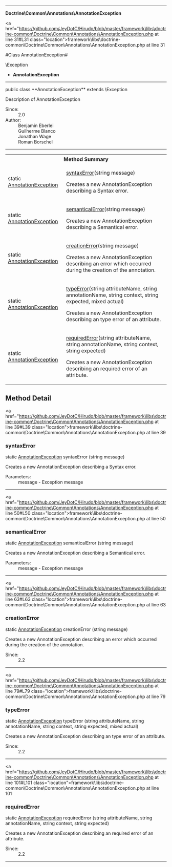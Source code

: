 
- - -

**Doctrine\Common\Annotations\AnnotationException**


<a href="https://github.com/JeyDotC/Hirudo/blob/master/framework\libs\doctrine-common\Doctrine\Common\Annotations\AnnotationException.php at line 31#L31 class="location">framework\libs\doctrine-common\Doctrine\Common\Annotations\AnnotationException.php at line 31</a>

#Class AnnotationException#

\Exception
* **AnnotationException**




- - -

<p class="signature">public  class **AnnotationException**
extends \Exception

</p>

<div class="comment" id="overview_description"><p>Description of AnnotationException</p></div>

<dl>
<dt>Since:</dt>
<dd>2.0</dd>
<dt>Author:</dt>
<dd>Benjamin Eberlei <kontakt@beberlei.de></dd>
<dd>Guilherme Blanco <guilhermeblanco@hotmail.com></dd>
<dd>Jonathan Wage <jonwage@gmail.com></dd>
<dd>Roman Borschel <roman@code-factory.org></dd>
</dl>


- - -

<table id="summary_method">
<tr><th colspan="2">Method Summary</th></tr>
<tr>
<td><span class='k'>static </span> <span class='nx'><a href="../../../doctrine/common/annotations/annotationexception.html">AnnotationException</a></span></td>
<td class="description"><p class="name"><a href="#syntaxerror">syntaxError</a>(string message)</p><p class="description">Creates a new AnnotationException describing a Syntax error.</p></td>
</tr>
<tr>
<td><span class='k'>static </span> <span class='nx'><a href="../../../doctrine/common/annotations/annotationexception.html">AnnotationException</a></span></td>
<td class="description"><p class="name"><a href="#semanticalerror">semanticalError</a>(string message)</p><p class="description">Creates a new AnnotationException describing a Semantical error.</p></td>
</tr>
<tr>
<td><span class='k'>static </span> <span class='nx'><a href="../../../doctrine/common/annotations/annotationexception.html">AnnotationException</a></span></td>
<td class="description"><p class="name"><a href="#creationerror">creationError</a>(string message)</p><p class="description">Creates a new AnnotationException describing an error which occurred during
the creation of the annotation.</p></td>
</tr>
<tr>
<td><span class='k'>static </span> <span class='nx'><a href="../../../doctrine/common/annotations/annotationexception.html">AnnotationException</a></span></td>
<td class="description"><p class="name"><a href="#typeerror">typeError</a>(string attributeName, string annotationName, string context, string expected, mixed actual)</p><p class="description">Creates a new AnnotationException describing an type error of an attribute.</p></td>
</tr>
<tr>
<td><span class='k'>static </span> <span class='nx'><a href="../../../doctrine/common/annotations/annotationexception.html">AnnotationException</a></span></td>
<td class="description"><p class="name"><a href="#requirederror">requiredError</a>(string attributeName, string annotationName, string context, string expected)</p><p class="description">Creates a new AnnotationException describing an required error of an attribute.</p></td>
</tr>
</table>

<h2 id="detail_method">Method Detail</h2>

<a href="https://github.com/JeyDotC/Hirudo/blob/master/framework\libs\doctrine-common\Doctrine\Common\Annotations\AnnotationException.php at line 39#L39 class="location">framework\libs\doctrine-common\Doctrine\Common\Annotations\AnnotationException.php at line 39</a>

<h3 id="syntaxError()">syntaxError</h3>
<span class='k'>static </span> <span class='nx'><a href="../../../doctrine/common/annotations/annotationexception.html">AnnotationException</a></span> <span class='nf'>syntaxError</span> (string message)

<div class="details">
<p>Creates a new AnnotationException describing a Syntax error.</p><dl>
<dt>Parameters:</dt>
<dd>message - Exception message</dd>
</dl>
</div>

- - -


<a href="https://github.com/JeyDotC/Hirudo/blob/master/framework\libs\doctrine-common\Doctrine\Common\Annotations\AnnotationException.php at line 50#L50 class="location">framework\libs\doctrine-common\Doctrine\Common\Annotations\AnnotationException.php at line 50</a>

<h3 id="semanticalError()">semanticalError</h3>
<span class='k'>static </span> <span class='nx'><a href="../../../doctrine/common/annotations/annotationexception.html">AnnotationException</a></span> <span class='nf'>semanticalError</span> (string message)

<div class="details">
<p>Creates a new AnnotationException describing a Semantical error.</p><dl>
<dt>Parameters:</dt>
<dd>message - Exception message</dd>
</dl>
</div>

- - -


<a href="https://github.com/JeyDotC/Hirudo/blob/master/framework\libs\doctrine-common\Doctrine\Common\Annotations\AnnotationException.php at line 63#L63 class="location">framework\libs\doctrine-common\Doctrine\Common\Annotations\AnnotationException.php at line 63</a>

<h3 id="creationError()">creationError</h3>
<span class='k'>static </span> <span class='nx'><a href="../../../doctrine/common/annotations/annotationexception.html">AnnotationException</a></span> <span class='nf'>creationError</span> (string message)

<div class="details">
<p>Creates a new AnnotationException describing an error which occurred during
the creation of the annotation.</p><dl>
<dt>Since:</dt>
<dd>2.2</dd>
</dl>
</div>

- - -


<a href="https://github.com/JeyDotC/Hirudo/blob/master/framework\libs\doctrine-common\Doctrine\Common\Annotations\AnnotationException.php at line 79#L79 class="location">framework\libs\doctrine-common\Doctrine\Common\Annotations\AnnotationException.php at line 79</a>

<h3 id="typeError()">typeError</h3>
<span class='k'>static </span> <span class='nx'><a href="../../../doctrine/common/annotations/annotationexception.html">AnnotationException</a></span> <span class='nf'>typeError</span> (string attributeName, string annotationName, string context, string expected, mixed actual)

<div class="details">
<p>Creates a new AnnotationException describing an type error of an attribute.</p><dl>
<dt>Since:</dt>
<dd>2.2</dd>
</dl>
</div>

- - -


<a href="https://github.com/JeyDotC/Hirudo/blob/master/framework\libs\doctrine-common\Doctrine\Common\Annotations\AnnotationException.php at line 101#L101 class="location">framework\libs\doctrine-common\Doctrine\Common\Annotations\AnnotationException.php at line 101</a>

<h3 id="requiredError()">requiredError</h3>
<span class='k'>static </span> <span class='nx'><a href="../../../doctrine/common/annotations/annotationexception.html">AnnotationException</a></span> <span class='nf'>requiredError</span> (string attributeName, string annotationName, string context, string expected)

<div class="details">
<p>Creates a new AnnotationException describing an required error of an attribute.</p><dl>
<dt>Since:</dt>
<dd>2.2</dd>
</dl>
</div>

- - -

